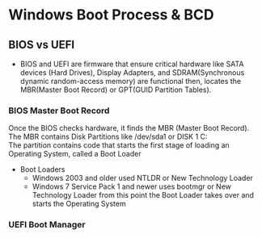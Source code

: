 # Windows Boot Process & BCD
## BIOS vs UEFI
- BIOS and UEFI are firmware that ensure critical hardware like SATA devices (Hard Drives), Display Adapters, and SDRAM(Synchronous dynamic random-access memory) are functional then, locates the MBR(Master Boot Record) or GPT(GUID Partition Tables).
### BIOS Master Boot Record
Once the BIOS checks hardware, it finds the MBR (Master Boot Record). The MBR contains Disk Partitions like /dev/sda1 or DISK 1 C:\
The partition contains code that starts the first stage of loading an Operating System, called a Boot Loader
- Boot Loaders
  - Windows 2003 and older used NTLDR or New Technology Loader
  - Windows 7 Service Pack 1 and newer uses bootmgr or New Technology Loader
from this point the Boot Loader takes over and starts the Operating System
### UEFI Boot Manager
